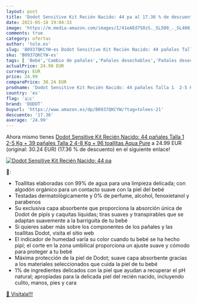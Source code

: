 ```yaml
---
layout: post
title: 'Dodot Sensitive Kit Recién Nacido: 44 pa al 17.36 % de descuento'
date: 2021-05-18 19:04:33
image: 'https://m.media-amazon.com/images/I/41eAEd7SOzS._SL500_._SL400_.jpg'
comments: true
category: ofertas
author: 'tole.es'
slug: 'B0937QKCYW-es Dodot Sensitive Kit Recién Nacido: 44 pañales Talla 1 2-5...'
sku: 'B0937QKCYW-es'
tags: [ 'Bebé','Cambio de pañales','Pañales desechables','Pañales desechables para bebés','Pañales para bebé','dodot','pañales', ]
actualPrice: 24.99 EUR
currency: EUR
price: 24.99
comparePrice: 30.24 EUR
prodname: 'Dodot Sensitive Kit Recién Nacido: 44 pañales Talla 1  2-5 Kg  + 39 pañales Talla 2  4-8 Kg  + 96 toallitas Aqua Pure'
country: 'es'
flag: '🇪🇸'
brand: 'DODOT'
buyurl: 'https://www.amazon.es/dp/B0937QKCYW/?tag=tolees-21'
descuento: '17.36'
average: '24.99'
---
```


Ahora mismo tienes [Dodot Sensitive Kit Recién Nacido: 44 pañales Talla 1  2-5 Kg  + 39 pañales Talla 2  4-8 Kg  + 96 toallitas Aqua Pure](https://www.amazon.es/dp/B0937QKCYW/?tag=tolees-21) a 24.99 EUR (original: 30.24 EUR) (17.36 %  de descuento) en el siguiente enlace!

[![Dodot Sensitive Kit Recién Nacido: 44 pa](https://m.media-amazon.com/images/I/41eAEd7SOzS._SL500_._SL400_.jpg)](https://www.amazon.es/dp/B0937QKCYW/?tag=tolees-21)

🔎:

- Toallitas elaboradas con 99% de agua para una limpieza delicada; con algodón orgánico para un contacto suave con la piel del bebé
- Testadas dermatológicamente y 0% de perfume, alcohol, fenoxietanol y parabenos
- Su exclusiva capa absorbente que proporciona la absorción única de Dodot de pipís y caquitas líquidas; tiras suaves y transpirables que se adaptan suavemente a la barriguita de tu bebé
- Si quieres saber más sobre los componentes de los pañales y las toallitas Dodot, visita el sitio web
- El indicador de humedad varía su color cuando tu bebé se ha hecho pipí; el corte en la zona umbilical proporciona un ajuste suave y cómodo para proteger a tu bebé
- Máxima protección de la piel de Dodot; suave capa absorbente gracias a los materiales seleccionados que cuida la piel de tu bebé
- 1% de ingredientes delicados con la piel que ayudan a recuperar el pH natural; apropiadas para la delicada piel del recién nacido, incluyendo culito, manos, pies y cara

[🛒 Visítala!!!](https://www.amazon.es/dp/B0937QKCYW/?tag=tolees-21)
